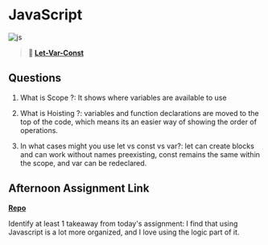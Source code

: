 # JavaScript

![js](https://bcw.blob.core.windows.net/public/img/courses/js.gif)

> **📖 [Let-Var-Const](https://codeworksacademy.com/fs-student-guide/resources/wk2/01-Let-Var-Const)**

## Questions

1. What is Scope ?: It shows where variables are available to use 

2. What is Hoisting ?: variables and function declarations are moved to the top of the code, which means its an easier way of showing the order of operations. 

3. In what cases might you use let vs const vs var?: let can create blocks and can work without names preexisting, const remains the same within the scope, and var can be redeclared. 

## Afternoon Assignment Link

**[Repo](https://github.com/LucasPlummer/scoreboard)**

Identify at least 1 takeaway from today's assignment: I find that using Javascript is a lot more organized, and I love using the logic part of it.
